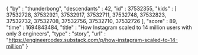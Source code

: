 {
  "by" : "thunderbong",
  "descendants" : 42,
  "id" : 37532355,
  "kids" : [ 37532728, 37532921, 37532917, 37532711, 37532748, 37532823, 37532732, 37532708, 37532756, 37532710, 37532726 ],
  "score" : 89,
  "time" : 1694843484,
  "title" : "How Instagram scaled to 14 million users with only 3 engineers",
  "type" : "story",
  "url" : "https://engineercodex.substack.com/p/how-instagram-scaled-to-14-million"
}
